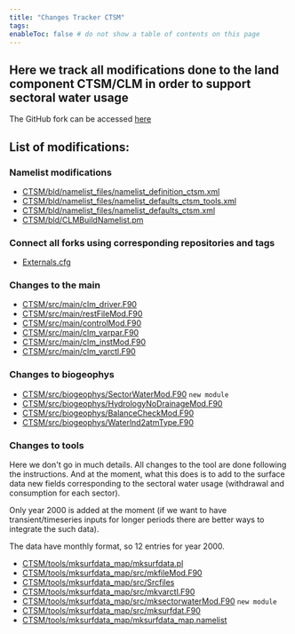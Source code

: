 ```yaml
---
title: "Changes Tracker CTSM"
tags:
enableToc: false # do not show a table of contents on this page
---
```


## Here we track all modifications done to the land component CTSM/CLM in order to support sectoral water usage

The GitHub fork can be accessed [here](https://github.com/TaranuDev/CTSM)



## List of modifications:
### Namelist modifications
- [CTSM/bld/namelist_files/namelist_definition_ctsm.xml](CTSM/namelist_definition_ctsm.md)
- [CTSM/bld/namelist_files/namelist_defaults_ctsm_tools.xml](CTSM/namelist_defaults_ctsm_tools.md)
- [CTSM/bld/namelist_files/namelist_defaults_ctsm.xml](CTSM/namelist_defaults_ctsm.md)
- [CTSM/bld/CLMBuildNamelist.pm](CTSM/CLMBuildNamelist.md)

### Connect all forks using corresponding repositories and tags
- [Externals.cfg](CTSM/Externals.md)

### Changes to the main
- [CTSM/src/main/clm_driver.F90](CTSM/clm_driver.md)
- [CTSM/src/main/restFileMod.F90](CTSM/restFileMod.md)
- [CTSM/src/main/controlMod.F90](CTSM/controlMod.md)
- [CTSM/src/main/clm_varpar.F90](CTSM/clm_varpar.md)
- [CTSM/src/main/clm_instMod.F90](CTSM/clm_instMod.md)
- [CTSM/src/main/clm_varctl.F90](CTSM/clm_varctl.md)

### Changes to biogeophys
- [CTSM/src/biogeophys/SectorWaterMod.F90](CTSM/SectorWaterMod.md) `new module`
- [CTSM/src/biogeophys/HydrologyNoDrainageMod.F90](CTSM/HydrologyNoDrainageMod.md)
- [CTSM/src/biogeophys/BalanceCheckMod.F90](CTSM/BalanceCheckMod.md)
- [CTSM/src/biogeophys/Waterlnd2atmType.F90](CTSM/Waterlnd2atmType.F90)


### Changes to tools
Here we don't go in much details. All changes to the tool are done following the instructions. And at the moment, what this does is to add to the surface data new fields corresponding to the sectoral water usage (withdrawal and consumption for each sector).

Only year 2000 is added at the moment (if we want to have transient/timeseries inputs for longer periods there are better ways to integrate the such data).

The data have monthly format, so 12 entries for year 2000.
- [CTSM/tools/mksurfdata_map/mksurfdata.pl](Documentation/CTSM/mksurfdata.md)
- [CTSM/tools/mksurfdata_map/src/mkfileMod.F90](Documentation/CTSM/mkfileMod.md)
- [CTSM/tools/mksurfdata_map/src/Srcfiles](Documentation/CTSM/Srcfiles.md)
- [CTSM/tools/mksurfdata_map/src/mkvarctl.F90](Documentation/CTSM/mkvarctl.md)
- [CTSM/tools/mksurfdata_map/src/mksectorwaterMod.F90](Documentation/CTSM/mksectorwaterMod.md) `new module`
- [CTSM/tools/mksurfdata_map/src/mksurfdat.F90](Documentation/CTSM/mksurfdat.md)
- [CTSM/tools/mksurfdata_map/mksurfdata_map.namelist](Documentation/CTSM/mksurfdata_map.md)
